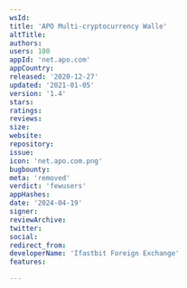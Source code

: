 ```yaml
---
wsId: 
title: 'APO Multi-cryptocurrency Walle'
altTitle: 
authors: 
users: 100
appId: 'net.apo.com'
appCountry: 
released: '2020-12-27'
updated: '2021-01-05'
version: '1.4'
stars: 
ratings: 
reviews: 
size: 
website: 
repository: 
issue: 
icon: 'net.apo.com.png'
bugbounty: 
meta: 'removed'
verdict: 'fewusers'
appHashes: 
date: '2024-04-19'
signer: 
reviewArchive: 
twitter: 
social: 
redirect_from: 
developerName: 'Ifastbit Foreign Exchange'
features: 

---
```


